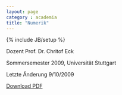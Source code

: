 ```yaml
---
layout: page
category : academia
title: "Numerik"
---
```

{% include JB/setup %}

Dozent  Prof. Dr. Chritof Eck

Sommersemester 2009, Universität Stuttgart

Letzte Änderung 9/10/2009

[Download PDF](Numerik-Mitschrieb.pdf)